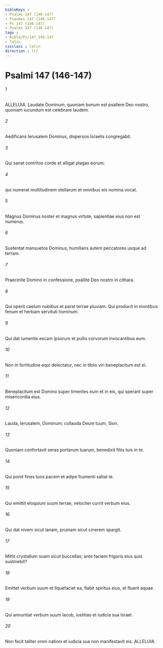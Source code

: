 ```yaml
---
bibleKeys : 
- Psalmi 147 (146-147)
- Psaumes 147 (146-147)
- Ps 147 (146-147)
- Psalms 147 (146-147)
tags : 
- Bible/Ps/147_146-147
- latin
cssclass : latin
direction : ltr
---
```


# Psalmi 147 (146-147)

###### 1
ALLELUIA. Laudate Dominum, quoniam bonum est psallere Deo nostro, quoniam iucundum est celebrare laudem.
###### 2
Aedificans Ierusalem Dominus, dispersos Israelis congregabit.
###### 3
Qui sanat contritos corde et alligat plagas eorum;
###### 4
qui numerat multitudinem stellarum et omnibus eis nomina vocat.
###### 5
Magnus Dominus noster et magnus virtute, sapientiae eius non est numerus.
###### 6
Sustentat mansuetos Dominus, humilians autem peccatores usque ad terram.
###### 7
Praecinite Domino in confessione, psallite Deo nostro in cithara.
###### 8
Qui operit caelum nubibus et parat terrae pluviam. Qui producit in montibus fenum et herbam servituti hominum.
###### 9
Qui dat iumentis escam ipsorum et pullis corvorum invocantibus eum.
###### 10
Non in fortitudine equi delectatur, nec in tibiis viri beneplacitum est ei.
###### 11
Beneplacitum est Domino super timentes eum et in eis, qui sperant super misericordia eius.
###### 12
Lauda, Ierusalem, Dominum; collauda Deum tuum, Sion.
###### 13
Quoniam confortavit seras portarum tuarum, benedixit filiis tuis in te.
###### 14
Qui ponit fines tuos pacem et adipe frumenti satiat te.
###### 15
Qui emittit eloquium suum terrae, velociter currit verbum eius.
###### 16
Qui dat nivem sicut lanam, pruinam sicut cinerem spargit.
###### 17
Mittit crystallum suam sicut buccellas; ante faciem frigoris eius quis sustinebit?
###### 18
Emittet verbum suum et liquefaciet ea, flabit spiritus eius, et fluent aquae.
###### 19
Qui annuntiat verbum suum Iacob, iustitias et iudicia sua Israel.
###### 20
Non fecit taliter omni nationi et iudicia sua non manifestavit eis. ALLELUIA.
